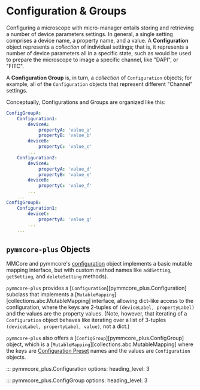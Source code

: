 # Configuration & Groups

Configuring a microscope with micro-manager entails storing and retrieving
a number of device parameters settings.  In general, a single setting comprises
a device name, a property name, and a value.  A **Configuration** object
represents a *collection* of individual settings; that is, it represents a number
of device parameters all in a specific state, such as would be used to prepare
the microscope to image a specific channel, like "DAPI", or "FITC".

A **Configuration Group** is, in turn, a *collection* of `Configuration` objects;
for example, all of the `Configuration` objects that represent different
"Channel" settings.

Conceptually, Configurations and Groups are organized like this:

```YAML
ConfigGroupA:
    Configuration1:
        deviceA:
            propertyA: 'value_a'
            propertyB: 'value_b'
        deviceB:
            propertyC: 'value_c'
        ...
    Configuration2:
        deviceA:
            propertyA: 'value_d'
            propertyB: 'value_e'
        deviceB:
            propertyC: 'value_f'
        ...
    ...
ConfigGroupB:
    Configuration1:
        deviceC:
            propertyA: 'value_g'
        ...
    ...
```

## `pymmcore-plus` Objects

MMCore and pymmcore's
[configuration](https://valelab4.ucsf.edu/~MM/doc/MMCore/html/class_configuration.html)
object implements a basic mutable mapping interface, but with custom method
names like `addSetting`, `getSetting`, and `deleteSetting` methods).

`pymmcore-plus` provides a [`Configuration`][pymmcore_plus.Configuration]
subclass that implements a [`MutableMapping`][collections.abc.MutableMapping] interface,
allowing dict-like access to the configuration, where the keys are 2-tuples of
`(deviceLabel, propertyLabel)` and the values are the property values. (Note,
however, that iterating of a `Configuration` object behaves like iterating over
a list of 3-tuples `(deviceLabel, propertyLabel, value)`, not a dict.)

`pymmcore-plus` also offers a [`ConfigGroup`][pymmcore_plus.ConfigGroup] object,
which is a [`MutableMapping`][collections.abc.MutableMapping] where the keys are
[Configuration
Preset](https://micro-manager.org/Micro-Manager_Configuration_Guide#configuration-presets)
names and the values are `Configuration` objects.

::: pymmcore_plus.Configuration
    options:
        heading_level: 3

::: pymmcore_plus.ConfigGroup
    options:
        heading_level: 3
